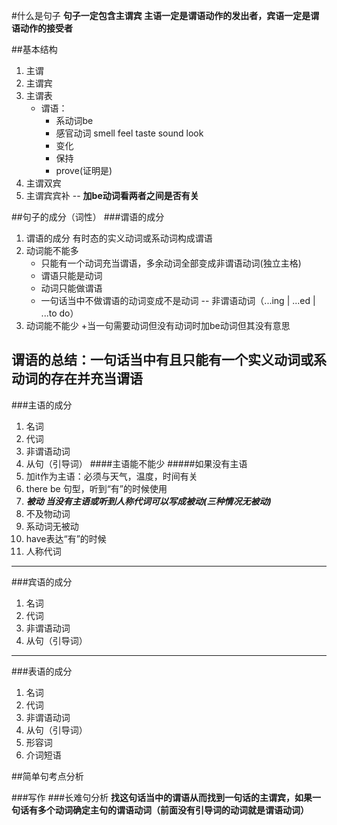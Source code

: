#什么是句子
**句子一定包含主谓宾 主语一定是谓语动作的发出者，宾语一定是谓语动作的接受者**

##基本结构
1. 主谓
2. 主谓宾
3. 主谓表
	+ 谓语：
		+ 系动词be
		+ 感官动词 smell feel taste sound look
		+ 变化
		+ 保持
		+ prove(证明是)
4. 主谓双宾
5. 主谓宾宾补 -- **加be动词看两者之间是否有关**

##句子的成分（词性）
###谓语的成分
1. 谓语的成分 有时态的实义动词或系动词构成谓语
2. 动词能不能多
	+ 只能有一个动词充当谓语，多余动词全部变成非谓语动词(独立主格)
	+ 谓语只能是动词
	+ 动词只能做谓语
	+ 一句话当中不做谓语的动词变成不是动词 -- 非谓语动词（...ing | ...ed |  ...to do）
3. 动词能不能少
	+当一句需要动词但没有动词时加be动词但其没有意思

**谓语的总结：一句话当中有且只能有一个实义动词或系动词的存在并充当谓语**
----
###主语的成分
1. 名词
2. 代词
3. 非谓语动词
4. 从句（引导词）
####主语能不能少
#####如果没有主语
1. 加it作为主语：必须与天气，温度，时间有关
2. there be 句型，听到“有”的时候使用
3. ***被动 当没有主语或听到人称代词可以写成被动(三种情况无被动)***
  1. 不及物动词
  2. 系动词无被动
  3. have表达“有”的时候
4. 人称代词
----
###宾语的成分
1. 名词
2. 代词
3. 非谓语动词
4. 从句（引导词）
----
###表语的成分
1. 名词
2. 代词
3. 非谓语动词
4. 从句（引导词）
5. 形容词
6. 介词短语

##简单句考点分析

###写作
###长难句分析
**找这句话当中的谓语从而找到一句话的主谓宾，如果一句话有多个动词确定主句的谓语动词（前面没有引导词的动词就是谓语动词）**